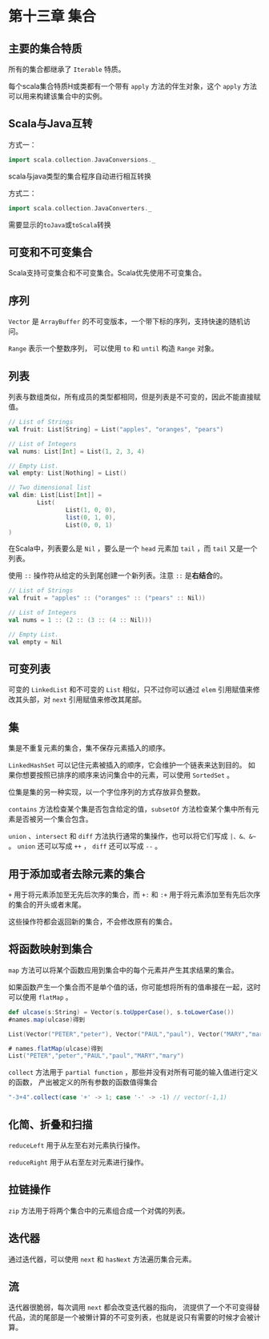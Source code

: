 # 第十三章 集合

## 主要的集合特质

所有的集合都继承了 `Iterable` 特质。

每个scala集合特质H或类都有一个带有 `apply` 方法的伴生对象，这个 `apply` 方法可以用来构建该集合中的实例。

## Scala与Java互转

方式一：

```scala
import scala.collection.JavaConversions._
```

scala与java类型的集合程序自动进行相互转换

方式二：

```scala
import scala.collection.JavaConverters._
```

需要显示的`toJava`或`toScala`转换

## 可变和不可变集合

Scala支持可变集合和不可变集合。Scala优先使用不可变集合。

## 序列

`Vector` 是 `ArrayBuffer` 的不可变版本，一个带下标的序列，支持快速的随机访问。

`Range` 表示一个整数序列， 可以使用 `to` 和 `until` 构造 `Range` 对象。

## 列表

列表与数组类似，所有成员的类型都相同，但是列表是不可变的，因此不能直接赋值。

```scala
// List of Strings
val fruit: List[String] = List("apples", "oranges", "pears")

// List of Integers
val nums: List[Int] = List(1, 2, 3, 4)

// Empty List.
val empty: List[Nothing] = List()

// Two dimensional list
val dim: List[List[Int]] =
        List(
                List(1, 0, 0),
                list(0, 1, 0),
                List(0, 0, 1)
)
```

在Scala中，列表要么是 `Nil` ，要么是一个 `head` 元素加 `tail` ，而 `tail` 又是一个列表。

使用 `::` 操作符从给定的头到尾创建一个新列表。注意 `::` 是**右结合**的。

```scala
// List of Strings
val fruit = "apples" :: ("oranges" :: ("pears" :: Nil))

// List of Integers
val nums = 1 :: (2 :: (3 :: (4 :: Nil)))

// Empty List.
val empty = Nil
```

## 可变列表

可变的 `LinkedList` 和不可变的 `List` 相似，只不过你可以通过 `elem` 引用赋值来修改其头部，对 `next` 引用赋值来修改其尾部。

## 集

集是不重复元素的集合，集不保存元素插入的顺序。

`LinkedHashSet` 可以记住元素被插入的顺序，它会维护一个链表来达到目的。 如果你想要按照已排序的顺序来访问集合中的元素，可以使用 `SortedSet` 。

位集是集的另一种实现，以一个字位序列的方式存放非负整数。

`contains` 方法检查某个集是否包含给定的值，`subsetOf` 方法检查某个集中所有元素是否被另一个集合包含。

`union` 、`intersect` 和 `diff` 方法执行通常的集操作，也可以将它们写成 `|、&、&~` 。 `union` 还可以写成 `++` ， `diff` 还可以写成 `--` 。

## 用于添加或者去除元素的集合

`+` 用于将元素添加至无先后次序的集合，而 `+:` 和 `:+` 用于将元素添加至有先后次序的集合的开头或者末尾。

这些操作符都会返回新的集合，不会修改原有的集合。

## 将函数映射到集合

`map` 方法可以将某个函数应用到集合中的每个元素并产生其求结果的集合。

如果函数产生一个集合而不是单个值的话，你可能想将所有的值串接在一起，这时可以使用 `flatMap` 。

```scala
def ulcase(s:String) = Vector(s.toUpperCase(), s.toLowerCase())
#names.map(ulcase)得到

List(Vector("PETER","peter"), Vector("PAUL","paul"), Vector("MARY","mary"))

# names.flatMap(ulcase)得到
List("PETER","peter","PAUL","paul","MARY","mary")
```

`collect` 方法用于 `partial function` ，那些并没有对所有可能的输入值进行定义的函数， 产出被定义的所有参数的函数值得集合

```scala
"-3+4".collect(case '+' -> 1; case '-' -> -1) // vector(-1,1)
```

## 化简、折叠和扫描

`reduceLeft` 用于从左至右对元素执行操作。

`reduceRight` 用于从右至左对元素进行操作。

## 拉链操作

`zip` 方法用于将两个集合中的元素组合成一个对偶的列表。

## 迭代器

通过迭代器，可以使用 `next` 和 `hasNext` 方法遍历集合元素。

## 流

迭代器很脆弱，每次调用 `next` 都会改变迭代器的指向， 流提供了一个不可变得替代品，流的尾部是一个被懒计算的不可变列表，也就是说只有需要的时候才会被计算。